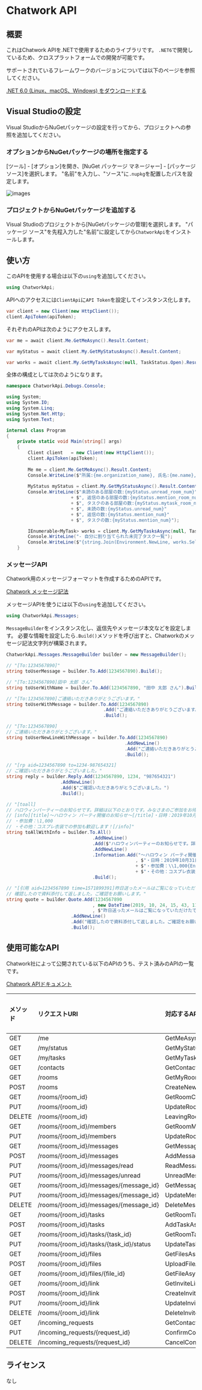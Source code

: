 # Chatwork API
## 概要

これはChatwork APIを.NETで使用するためのライブラリです。
`.NET6`で開発しているため、クロスプラットフォームでの開発が可能です。

サポートされているフレームワークのバージョンについては以下のページを参照してください。

[\.NET 6\.0 \(Linux、macOS、Windows\) をダウンロードする](https://dotnet.microsoft.com/ja-jp/download/dotnet/6.0)

## Visual Studioの設定

Visual StudioからNuGetパッケージの設定を行ってから、プロジェクトへの参照を追加してください。

### オプションからNuGetパッケージの場所を指定する

[ツール] - [オプション]を開き、[NuGet パッケージ マネージャー] - [パッケージ ソース]を選択します。
"名前"を入力し、"ソース"に`.nupkg`を配置したパスを設定します。

![images](.images/vs-nuget-option.png)

### プロジェクトからNuGetパッケージを追加する

Visual Studioのプロジェクトから[NuGetパッケージの管理]を選択します。
"パッケージ ソース"を先程入力した"名前"に設定してから`ChatworkApi`をインストールします。

## 使い方

このAPIを使用する場合は以下の`using`を追加してください。

```cs
using ChatworkApi;
```

APIへのアクセスには`ClientApi`に`API Token`を設定してインスタンス化します。

```cs
var client = new Client(new HttpClient());
client.ApiToken(apiToken);
```

それぞれのAPIは次のようにアクセスします。

```cs
var me = await client.Me.GetMeAsync().Result.Content;

var myStatus = await client.My.GetMyStatusAsync().Result.Content;

var works = await client.My.GetMyTasksAsync(null, TaskStatus.Open).Result.Content;
```

全体の構成としては次のようになります。

```cs
namespace ChatworkApi.Debugs.Console;

using System;
using System.IO;
using System.Linq;
using System.Net.Http;
using System.Text;

internal class Program
{
    private static void Main(string[] args)
    {
        Client client   = new Client(new HttpClient());
        client.ApiToken(apiToken);
        
        Me me = client.Me.GetMeAsync().Result.Content;
        Console.WriteLine($"所属:{me.organization_name}, 氏名:{me.name}, ID:{me.account_id}");
        
        MyStatus myStatus = client.My.GetMyStatusAsync().Result.Content;
        Console.WriteLine($"未読のある部屋の数:{myStatus.unread_room_num}"
                        + $", 返信のある部屋の数:{myStatus.mention_room_num}"
                        + $", タスクのある部屋の数:{myStatus.mytask_room_num}"
                        + $", 未読の数:{myStatus.unread_num}"
                        + $", 返信の数:{myStatus.mention_num}"
                        + $", タスクの数:{myStatus.mention_num}");

        IEnumerable<MyTask> works = client.My.GetMyTasksAsync(null, TaskStatus.Open).Result.Content;
        Console.WriteLine("- 自分に割り当てられた未完了タスク一覧");
        Console.WriteLine($"{string.Join(Environment.NewLine, works.Select(x => $"{x.limit_type}-{x.limit_time}{Environment.NewLine}{x.assigned_by_account.name}, {x.room.name}{Environment.NewLine}{x.body}"))}");
    }

```

### メッセージAPI

Chatwork用のメッセージフォーマットを作成するためのAPIです。

[Chatwork メッセージ記法](http://developer.chatwork.com/ja/messagenotation.html)

メッセージAPIを使うには以下の`using`を追加してください。

```cs
using ChatworkApi.Messages;
```

`MessageBuilder`をインスタンス化し、返信先やメッセージ本文などを設定します。
必要な情報を設定したら`.Build()`メソッドを呼び出すと、Chatworkのメッセージ記法文字列が構築されます。

```cs
ChatworkApi.Messages.MessageBuilder builder = new MessageBuilder();

// "[To:1234567890]"
string toUserMessage = builder.To.Add(1234567890).Build();

// "[To:1234567890]田中 太郎 さん"
string toUserWithName = builder.To.Add(1234567890, "田中 太郎 さん").Build();

// "[To:1234567890]ご連絡いただきありがとうございます。"
string toUserWithMessage = builder.To.Add(1234567890)
                                    .Add("ご連絡いただきありがとうございます。")
                                    .Build();

// "[To:1234567890]
// ご連絡いただきありがとうございます。"
string toUserNewLineWithMessage = builder.To.Add(1234567890)
                                            .AddNewLine()
                                            .Add("ご連絡いただきありがとうございます。")
                                            .Build();

// "[rp aid=1234567890 to=1234-987654321]
// ご確認いただきありがとうございました。"
string reply = builder.Reply.Add(1234567890, 1234, "987654321")
                    .AddNewLine()
                    .Add($"ご確認いただきありがとうございました。")
                    .Build();

// "[toall]
// ハロウィンパーティーのお知らせです。詳細は以下のとおりです。みなさまのご参加をお待ちしております！！！
// [info][title]～ハロウィン パーティ開催のお知らせ～[/title]・日時：2019年10月31日 17時00～　(２時間程度)
// ・参加費：\1,000
// ・その他：コスプレ衣装での参加も歓迎します！[/info]"
string toAllWithInfo = builder.To.All()
                                .AddNewLine()
                                .Add($"ハロウィンパーティーのお知らせです。詳細は以下のとおりです。みなさまのご参加をお待ちしております！！！")
                                .AddNewLine()
                                .Information.Add("～ハロウィン パーティ開催のお知らせ～"
                                                , $"・日時：2019年10月31日 17時00～　(２時間程度){Environment.NewLine}"
                                                + $"・参加費：\\1,000{Environment.NewLine}"
                                                + $"・その他：コスプレ衣装での参加も歓迎します！")
                                .Build();

// "[引用 aid=1234567890 time=1571899391]昨日送ったメールはご覧になっていただけたでしょうか？[/引用]
// 確認したので資料添付して返しました。ご確認をお願いします。"
string quote = builder.Quote.Add(1234567890
                                , new DateTime(2019, 10, 24, 15, 43, 11)
                                , $"昨日送ったメールはご覧になっていただけたでしょうか？")
                        .AddNewLine()
                        .Add("確認したので資料添付して返しました。ご確認をお願いします。")
                        .Build();
```

## 使用可能なAPI

Chatwork社によって公開されている以下のAPIのうち、テスト済みのAPIの一覧です。

[Chatwork APIドキュメント](http://developer.chatwork.com/ja/endpoints.html)

| メソッド | リクエストURI | 対応するAPI | テスト済 |
|:--------------|:------------|:----------|:------:|
| GET | /me | GetMeAsync | :white_check_mark: |
| GET | /my/status | GetMyStatusAsync | :white_check_mark: |
| GET | /my/tasks | GetMyTasksAsync | :white_check_mark: |
| GET | /contacts | GetContactsAsync | :white_check_mark: |
| GET | /rooms | GetMyRoomsAsync | :white_check_mark: |
| POST | /rooms | CreateNewRoomAsync | :white_large_square: |
| GET | /rooms/{room_id} | GetRoomConfigurationAsync | :white_check_mark: |
| PUT | /rooms/{room_id} | UpdateRoomConfigurationAsync | :white_large_square: |
| DELETE | /rooms/{room_id} | LeavingRoomAsync | :white_large_square: |
| GET | /rooms/{room_id}/members | GetRoomMembersAsync | :white_check_mark: |
| PUT | /rooms/{room_id}/members | UpdateRoomMembersAsync | :white_large_square: |
| GET | /rooms/{room_id}/messages | GetMessagesAsync | :white_check_mark: |
| POST | /rooms/{room_id}/messages | AddMessageAsync | :white_check_mark: |
| PUT | /rooms/{room_id}/messages/read | ReadMessageAsync | :white_large_square: |
| PUT | /rooms/{room_id}/messages/unread | UnreadMessageAsync | :white_large_square: |
| GET | /rooms/{room_id}/messages/{message_id} | GetMessageAsync | :white_large_square: |
| PUT | /rooms/{room_id}/messages/{message_id} | UpdateMessageAsync | :white_large_square: |
| DELETE | /rooms/{room_id}/messages/{message_id} | DeleteMessageAsync | :white_large_square: |
| GET | /rooms/{room_id}/tasks | GetRoomTasksAsync | :white_large_square: |
| POST | /rooms/{room_id}/tasks | AddTaskAsync | :white_check_mark: |
| GET | /rooms/{room_id}/tasks/{task_id} | GetRoomTaskAsync | :white_large_square: |
| PUT | /rooms/{room_id}/tasks/{task_id}/status | UpdateTaskStatusAsync | :white_check_mark: |
| GET | /rooms/{room_id}/files | GetFilesAsync | :white_large_square: |
| POST | /rooms/{room_id}/files | UploadFileAsync | :white_large_square: |
| GET | /rooms/{room_id}/files/{file_id} | GetFileAsync | :white_large_square: |
| GET | /rooms/{room_id}/link | GetInviteLink | :white_large_square: |
| POST | /rooms/{room_id}/link | CreateInviteLink | :white_large_square: |
| PUT | /rooms/{room_id}/link | UpdateInviteLink | :white_large_square: |
| DELETE | /rooms/{room_id}/link | DeleteInviteLink | :white_large_square: |
| GET | /incoming_requests | GetContactApprovalRequestsAsync | :white_large_square: |
| PUT | /incoming_requests/{request_id} | ConfirmContactApprovalRequestAsync | :white_large_square: |
| DELETE | /incoming_requests/{request_id} | CancelContactApprovalRequestAsync | :white_large_square: |

## ライセンス

なし
